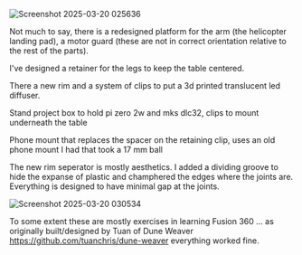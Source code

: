 ![Screenshot 2025-03-20 025636](https://github.com/user-attachments/assets/538317e2-68e6-4297-845d-1965ed713f40)

Not much to say, there is a redesigned platform for the arm (the helicopter landing pad), a motor guard (these are not in correct orientation relative to the rest of the parts).

I've designed a retainer for the legs to keep the table centered.

There a new rim and a system of clips to put a 3d printed translucent led diffuser.

Stand project box to hold pi zero 2w and mks dlc32, clips to mount underneath the table

Phone mount that replaces the spacer on the retaining clip, uses an old phone mount I had that took a 17 mm ball

The new rim seperator is mostly aesthetics.  I added a dividing groove to hide the expanse of plastic and champhered the edges where the joints are.  Everything is designed to have minimal gap at the joints.  

![Screenshot 2025-03-20 030534](https://github.com/user-attachments/assets/1ad7abdc-57c3-40e7-8a55-d895f71c80b1)

To some extent these are mostly exercises in learning Fusion 360 ... as originally built/designed by Tuan of Dune Weaver https://github.com/tuanchris/dune-weaver everything worked fine.

